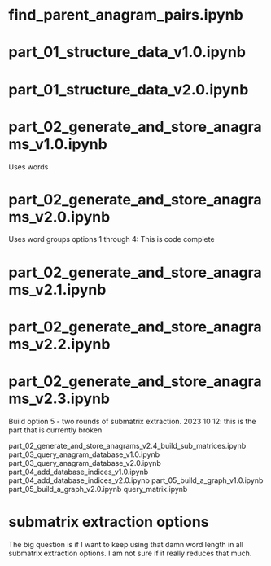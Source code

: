 # find_parent_anagram_pairs.ipynb
# part_01_structure_data_v1.0.ipynb
# part_01_structure_data_v2.0.ipynb
# part_02_generate_and_store_anagrams_v1.0.ipynb
Uses words

# part_02_generate_and_store_anagrams_v2.0.ipynb
Uses word groups
options 1 through 4:
This is code complete


# part_02_generate_and_store_anagrams_v2.1.ipynb
# part_02_generate_and_store_anagrams_v2.2.ipynb
# part_02_generate_and_store_anagrams_v2.3.ipynb
Build option 5 - two rounds of submatrix extraction.
2023 10 12: this is the part that is currently broken


part_02_generate_and_store_anagrams_v2.4_build_sub_matrices.ipynb
part_03_query_anagram_database_v1.0.ipynb
part_03_query_anagram_database_v2.0.ipynb
part_04_add_database_indices_v1.0.ipynb
part_04_add_database_indices_v2.0.ipynb
part_05_build_a_graph_v1.0.ipynb
part_05_build_a_graph_v2.0.ipynb
query_matrix.ipynb

# submatrix extraction options
The big question is if I want to keep using that damn word length in all submatrix 
extraction options. I am not sure if it really reduces that much. 
